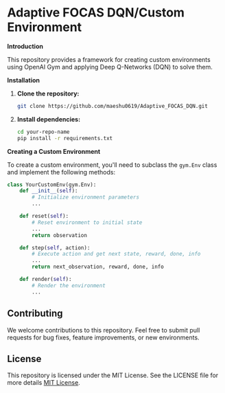 # Adaptive FOCAS DQN/Custom Environment

**Introduction**

This repository provides a framework for creating custom environments using OpenAI Gym and applying Deep Q-Networks (DQN) to solve them. 

**Installation**

1. **Clone the repository:**
   ```bash
   git clone https://github.com/maeshu0619/Adaptive_FOCAS_DQN.git
   ```
   
2. **Install dependencies:**
    ```bash
    cd your-repo-name
    pip install -r requirements.txt
    ```
   
**Creating a Custom Environment**

To create a custom environment, you'll need to subclass the `gym.Env` class and implement the following methods:

```python
class YourCustomEnv(gym.Env):
    def __init__(self):
        # Initialize environment parameters
        ...

    def reset(self):
        # Reset environment to initial state
        ...
        return observation

    def step(self, action):
        # Execute action and get next state, reward, done, info
        ...
        return next_observation, reward, done, info

    def render(self):
        # Render the environment
        ...
```

## Contributing
We welcome contributions to this repository. Feel free to submit pull requests for bug fixes, feature improvements, or new environments.


## License
This repository is licensed under the MIT License. See the LICENSE file for more details   [MIT License](LICENSE).
